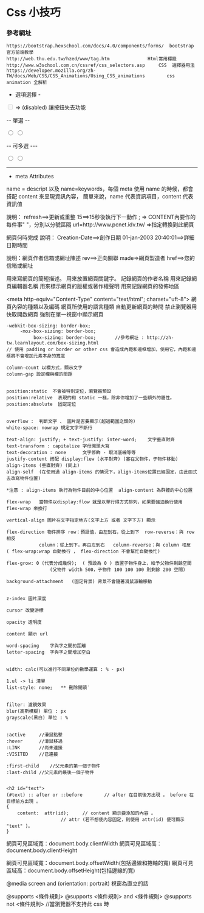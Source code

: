Css 小技巧
=================================

<h3 id="autoescape"> 參考網址 </h3>

```
https://bootstrap.hexschool.com/docs/4.0/components/forms/	bootstrap 官方前端教學
http://web.thu.edu.tw/hzed/www/tag.htm				Html常用標籤
http://www.w3school.com.cn/cssref/css_selectors.asp		CSS  選擇器用法
https://developer.mozilla.org/zh-TW/docs/Web/CSS/CSS_Animations/Using_CSS_animations		css animation 全解析
```


* 選項選擇 - 

<input type="checkbox" value="option1" disabled> => (disabled) 讓按鈕失去功能

-- 單選 --

<input type="radio" name="Options" value="option1">
<input type="radio" name="Options" value="option2">

-- 可多選 ---

<input type="radio" value="option1">
<input type="radio" value="option2">

-----------------------------------------------------------------------------------------

* meta Attributes

name = descript 以及 name=keywords，每個 meta 使用 name 的時候，都會搭配 content 來呈現資訊內容，
簡單來說，name 代表資訊項目，content 代表資訊值

<META HTTP-EQUIV="refresh" CONTENT="15; url=http://www.pcnet.idv.tw/">
		說明：
			refresh==>更新或重整
			15==>15秒後執行下一動作
			; => CONTENT內要作的每件事" "，分別以分號區隔
			url=http://www.pcnet.idv.tw/ =>指定轉換到此網頁

<meta name="Creation-Date" content="01-jan-2003 20:40:01">	網頁何時完成
		說明：
			Creation-Date==>創作日期
			01-jan-2003 20:40:01==>詳細日期時間

<link rev="made" href="mailto:pcnettw@yahoo.com.tw">
		說明：網頁作者信箱或網址陳述
			rev==>正向關聯
			made=>網頁製造者
			href==>您的信箱或網址

<meta name="description" content="網頁簡短描述">	用來寫網頁的簡短描述。
<meta name="keywords" content="網頁關鍵字">	用來放置網頁關鍵字。
<meta name="author" content="作者姓名">		記錄網頁的作者名稱
<meta name="generator" content="編輯器名稱">	用來記錄網頁編輯器名稱
<meta name="copyright" content="網頁版權">	用來標示網頁的版權或著作權聲明
<meta name="distribution" content="網頁發佈地區">	用來記錄網頁的發佈地區


<meta http-equiv="Content-Type" content="text/html"; charset="uft-8">	網頁內容的種類以及編碼
<meta http-equiv="Content-Language" content="zh-TW">			網頁所使用的語言種類
<meta http-equiv="Refresh" content="time">				自動更新網頁的時間
<meta http-equiv="Pragma" content="no-cache">				禁止瀏覽器用快取開啟網頁
<meta http-equiv="windows-Target" content="_top">			強制在單一視窗中顯示網頁



```
-webkit-box-sizing: border-box;
     -moz-box-sizing: border-box;
          box-sizing: border-box;		//參考網址 : http://zh-tw.learnlayout.com/box-sizing.html
// 使用 padding or border or other css 會造成內距和邊框增加，使用它，內距和邊框將不會增加元素本身的寬度

column-count 以欄方式，顯示文字
column-gap 設定欄與欄的間距


position:static  不會被特別定位，瀏覽器預設
position:relative  表現的和 static 一樣，除非你增加了一些額外的屬性。
position:absolute  固定定位


overflow : 	判斷文字 、 圖片是否要顯示(超過範圍之類的)
white-space: nowrap	規定文字不斷行

text-align: justify; + text-justify: inter-word;	文字垂直對齊
text-transform : capitalize	字母開頭大寫 
text-decoration : none		文字修飾 - 取消底線等等
justify-content 搭配 display:flew (水平對齊) (塞在父物件，子物件移動)
align-items (垂直對齊) (同上)  
align-self  (在使用過 align-items 的情況下，align-items位置已經固定，由此函式去改寫物件位置)

*注意 : align-items 執行為物件目前的中心位置  align-content 為群體的中心位置

flex-wrap	當物件以display:flow 就是以單行得方式排列，如果要強迫換行使用 flex-wrap 來換行

vertical-align 圖片在文字指定地方(文字上方 或者 文字下方) 顯示

flex-direction 物件排序 row：預設值，由左到右，從上到下  row-reverse：與 row 相反
			column：從上到下，再由左到右	column-reverse：與 column 相反
( flex-wrap:wrap 自動換行 ， flex-direction 不會幫忙自動換忙)

flex-grow: 0 (代表分成幾份);	( 預設為 0 ) 放置子物件身上，給予父物件剩餘空間
				(父物件 width 500，子物件 100 100 100 則剩餘 200 空間)

background-attachment	(固定背景) 背景不會隨著滑鼠滾輪移動


z-index 圖片深度

cursor 改變游標

opacity 透明度

content 顯示 url

word-spacing	字與字之間的距離
letter-spacing  字與字之間增加空白


width: calc(可以進行不同單位的數學運算 : % - px)

1.ul -> li 清單
list-style: none;	** 刪除開頭˙


filter: 濾鏡效果 
blur(高斯模糊) 單位 : px
grayscale(黑白) 單位 : % 


:active		//滑鼠點擊
:hover		//滑鼠移過
:LINK		//尚未連接
:VISITED	//已連接

:first-child	//父元素的第一個子物件
:last-child	//父元素的最後一個子物件


<h2 id="text">
(#text) :: after or ::before		// after 在目前後方出現 。 before 在目標前方出現 。
{
	content:  attr(id);		// content 顯示要添加的內容 。
					// attr (若不想使內容固定，則使用 attr(id) 便可顯示 "text" )。
}

```


網頁可見區域寬：document.body.clientWidth
網頁可見區域高：document.body.clientHeight

網頁可見區域寬：document.body.offsetWidth(包括邊線和捲軸的寬)
網頁可見區域高：document.body.offsetHeight(包括邊線的寬)


@media screen and  (orientation: portrait)	視窗為直立的話



@supports <條件規則>
@supports <條件規則> and <條件規則>
@supports not <條件規則>	//當瀏覽器不支持此 css 時
